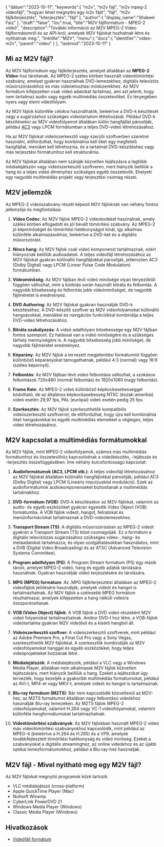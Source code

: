 {
"dátum":"2023-10-11",
   "keywords":[
"m2v",
"m2v fájl",
"m2v mpeg-2 videofájl",
"hogyan lehet megnyitni egy m2v fájlt",
"fájl",
"m2v fájlkiterjesztés",
"kiterjesztés",
"fájl"
],
   "author":{
"display_name":"Shakeel Faiz"
},
"draft":"false",
"toc":true,
"title":"M2V fájlformátum - MPEG-2 videó",
   "description":"További információ az M2V MPEG-2 Video fájlformátumról és az API-król, amelyek M2V fájlokat hozhatnak létre és nyithatnak meg.",
"linktitle":"M2V",
   "menu":{
      "docs":{
         "identifier":"video-m2v",
         "parent":"video"
}
},
"lastmod":"2023-10-11"
}

## Mi az M2V fájl?

Az M2V fájlformátum egy fájlkiterjesztés, amelyet általában az **MPEG-2 Video**-hoz társítanak. Az MPEG-2 széles körben használt videotömörítési szabvány, amelyet gyakran használnak DVD-lemezekhez, digitális televíziós műsorszórásokhoz és más videóelosztási módszerekhez. Az M2V formátum kifejezetten csak videó adatokat tartalmaz, ami azt jelenti, hogy nem tartalmaz audio vagy egyéb multimédiás összetevőket. Ez lényegében nyers vagy elemi videófolyam.

Az M2V fájlok különféle célokra használhatók, beleértve a DVD-k készítését vagy a sugárzáshoz szükséges videotartalom létrehozását. Például DVD-k készítésekor az M2V videofolyamot általában külön hangfájllal párosítják, például [AC3](/hu/audio/ac3/) vagy LPCM formátumban a teljes DVD-videó létrehozásához.

Ha az M2V fájlokat videószerkesztő vagy szerzői szoftverben szeretné használni, előfordulhat, hogy kombinálnia kell őket egy megfelelő hangfájllal, menüket kell létrehoznia, és a tartalmat DVD-készítéshez vagy más terjesztési formátumhoz kell strukturálnia.

Az M2V fájlokat általában nem szánják közvetlen lejátszásra a legtöbb médialejátszón vagy videószerkesztő szoftveren, mert hiányzik belőlük a hang és a teljes videó élményhez szükséges egyéb összetevők. Ehelyett egy nagyobb multimédiás projekt vagy terjesztési csomag részei.

## M2V jellemzők

Az MPEG-2 videószabvány részét képező M2V fájloknak van néhány fontos jellemzője és megfontolása:

1. **Video Codec**: Az M2V fájlok MPEG-2 videokodeket használnak, amely széles körben elfogadott és jól bevált tömörítési szabvány. Az MPEG-2 jó képminőséget és tömörítési hatékonyságot kínál, így alkalmas különféle alkalmazásokhoz, beleértve a DVD-ket és a digitális műsorszórást.
    
















2. **Nincs hang**: Az M2V fájlok csak videó komponenst tartalmaznak, ezért hiányoznak belőlük audioadatok. A teljes videofájl létrehozásához az M2V fájlokat gyakran különálló hangfájlokkal párosítják, jellemzően AC3 (Dolby Digital) vagy LPCM (Linear Pulse Code Modulation) formátumban.
    
















3. **Videominőség**: Az M2V fájlban lévő videó minősége olyan tényezőktől függően változhat, mint a kódolás során használt bitráta és felbontás. A nagyobb bitsebesség és felbontás jobb videóminőséget, de nagyobb fájlméretet is eredményez.
       

















4. **DVD Authoring**: Az M2V fájlokat gyakran használják DVD-k készítéséhez. A DVD-készítő szoftver az M2V videofolyamokat különálló hangsávokkal, menükkel és navigációs funkciókkal kombinálja a teljes DVD-videó létrehozásához.
    
















5. **Bitráta szabályozás**: A videó adatfolyam bitsebessége egy M2V fájlban fontos szempont. Ez hatással van a videó minőségére és a szükséges tárhely mennyiségére is. A nagyobb bitsebesség jobb minőséget, de nagyobb fájlméretet eredményez.
    
















6. **Képarány**: Az M2V fájlok a tervezett megjelenítési formátumtól függően különböző képarányokat támogathatnak, például 4:3 (normál) vagy 16:9 (széles képernyő).
    
















7. **Felbontás**: Az M2V fájlban lévő videó felbontása változhat, a szokásos felbontások 720x480 (normál felbontás) és 1920x1080 (nagy felbontás).
    
















8. **Frame Rate**: Az MPEG-2 videó különböző képkockasebességgel kódolható, de az általános képkockasebesség NTSC (észak-amerikai) videó esetén 29,97 fps, PAL (európai) videó esetén pedig 25 fps.
    
















9. **Szerkesztés**: Az M2V fájlok szerkeszthetők kompatibilis videószerkesztő szoftverrel, de előfordulhat, hogy újra kell kombinálnia őket hangsávokkal és egyéb multimédiás elemekkel a végleges, teljes videó létrehozásához.

## M2V kapcsolat a multimédiás formátumokkal

Az M2V fájlok, mint MPEG-2 videofolyamok, számos más multimédiás formátumhoz és összetevőhöz kapcsolódnak a videókészítés, -lejátszás és -terjesztés összefüggésében. Íme néhány kulcsfontosságú kapcsolat:

1. **Audioformátumok (AC3, LPCM stb.)**: A teljes videofájl létrehozásához az M2V fájlokat általában különálló hangfájlokkal párosítják, például AC3 (Dolby Digital) vagy LPCM (Lineáris impulzuskód moduláció). Ezek az audioformátumok audiokomponenseket biztosítanak a multimédiás tartalmakhoz.
    
















2. **DVD-formátum (VOB)**: DVD-k készítésekor az M2V-fájlokat, valamint az audio- és egyéb eszközöket gyakran egyesítik Video Object (VOB) formátumba. A VOB fájlok videót, hangot, feliratokat és menüinformációkat tartalmaznak a DVD-videolemezekhez.
    
















3. **Transport Stream (TS)**: A digitális műsorszórásban az MPEG-2 videót gyakran a Transport Stream (TS) közé csomagolják. Ez a formátum a digitális televíziózás sugárzásához szükséges video-, hang- és metaadatokat tartalmazza, és olyan szolgáltatásokban használatos, mint a DVB (Digital Video Broadcasting) és az ATSC (Advanced Television Systems Committee).
    
















4. **Program adatfolyam (PS)**: A Program Stream formátum (PS) egy másik tároló, amelyet MPEG-2 videó, hang és egyéb adatok tárolására használnak. Gyakran használják videó terjesztésére és tárolására.
    
















5. **MPG (MPEG) formátum**: Az .MPG fájlkiterjesztést általában az MPEG-2 videofájlok jelölésére használják, amelyek videót és hangot is tartalmazhatnak. Az M2V fájlok a szélesebb MPEG formátum részhalmazai, amelyek kifejezetten a hang nélküli videóra összpontosítanak.
    
















6. **VOB (Video Object) fájlok**: A VOB fájlok a DVD videó részeként M2V videó folyamokat tartalmazhatnak. Amikor DVD-t hoz létre, a VOB-fájlok videótartalma gyakran M2V videóból és a kísérő hangból áll.
    
















7. **Videószerkesztő szoftver**: A videószerkesztő szoftverek, mint például az Adobe Premiere Pro, a Final Cut Pro vagy a Sony Vegas, szerkeszthetők M2V fájlokkal. A szerkesztők kombinálják az M2V videofolyamokat hanggal és egyéb eszközökkel, hogy teljes videóprojekteket hozzanak létre.
    
















8. **Médialejátszók**: A médialejátszók, például a VLC vagy a Windows Media Player, általában nem alkalmasak M2V fájlok közvetlen lejátszására, mert hiányzik belőlük a hang. Ezeket a lejátszókat úgy tervezték, hogy kezeljék a gyakoribb multimédiás formátumokat, például az AVI-t, MP4-et vagy MKV-t, amelyek videót és hangot is tartalmaznak.
    
















9. **Blu-ray formátum (M2TS)**: Bár nem kapcsolódik közvetlenül az M2V-hez, az M2TS formátumot általában nagy felbontású videókhoz használják Blu-ray lemezeken. Az M2TS fájlok MPEG-2 videofolyamokat, valamint H.264 vagy VC-1 videofolyamokat, valamint különféle hangformátumokat tartalmazhatnak.
    
















10. **Videótömörítési szabványok**: Az M2V fájlokban használt MPEG-2 videó más videotömörítési szabványokhoz kapcsolódik, mint például az MPEG-4 (beleértve a H.264 és H.265) és a VP9, amelyek továbbfejlesztett tömörítési hatékonyság és videó minőség. Ezeket a szabványokat a digitális streaminghez, az online videókhoz és az újabb optikai lemezformátumokhoz, például a Blu-ray-hez használják.

## M2V fájl - Mivel nyitható meg egy M2V fájl?

Az M2V fájlokat megnyitó programok közé tartozik

- VLC médialejátszó (cross-platform)
- Apple QuickTime Player (Mac)
- Nullsoft Winamp
- CyberLink PowerDVD 21
- Windows Media Player (Windows)
- Classic Media Player (Windows)

## Hivatkozások
* [Videófájl formátum](https://en.wikipedia.org/wiki/Video_file_format)

